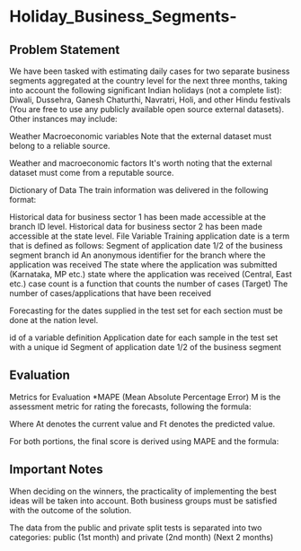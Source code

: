 # Holiday_Business_Segments-
## Problem Statement
We have been tasked with estimating daily cases for two separate business segments aggregated at the country level for the next three months, taking into account the following significant Indian holidays (not a complete list): Diwali, Dussehra, Ganesh Chaturthi, Navratri, Holi, and other Hindu festivals (You are free to use any publicly available open source external datasets). Other instances may include:

Weather Macroeconomic variables Note that the external dataset must belong to a reliable source.

Weather and macroeconomic factors It's worth noting that the external dataset must come from a reputable source.

Dictionary of Data The train information was delivered in the following format:

Historical data for business sector 1 has been made accessible at the branch ID level. Historical data for business sector 2 has been made accessible at the state level.
File Variable Training application date is a term that is defined as follows: Segment of application date 1/2 of the business segment branch id An anonymous identifier for the branch where the application was received The state where the application was submitted (Karnataka, MP etc.) state where the application was received (Central, East etc.) case count is a function that counts the number of cases (Target) The number of cases/applications that have been received

Forecasting for the dates supplied in the test set for each section must be done at the nation level.

id of a variable definition Application date for each sample in the test set with a unique id Segment of application date 1/2 of the business segment

## Evaluation
Metrics for Evaluation *MAPE (Mean Absolute Percentage Error) M is the assessment metric for rating the forecasts, following the formula:

Where At denotes the current value and Ft denotes the predicted value.

For both portions, the final score is derived using MAPE and the formula:

## Important Notes
When deciding on the winners, the practicality of implementing the best ideas will be taken into account. Both business groups must be satisfied with the outcome of the solution.

The data from the public and private split tests is separated into two categories: public (1st month) and private (2nd month) (Next 2 months)
